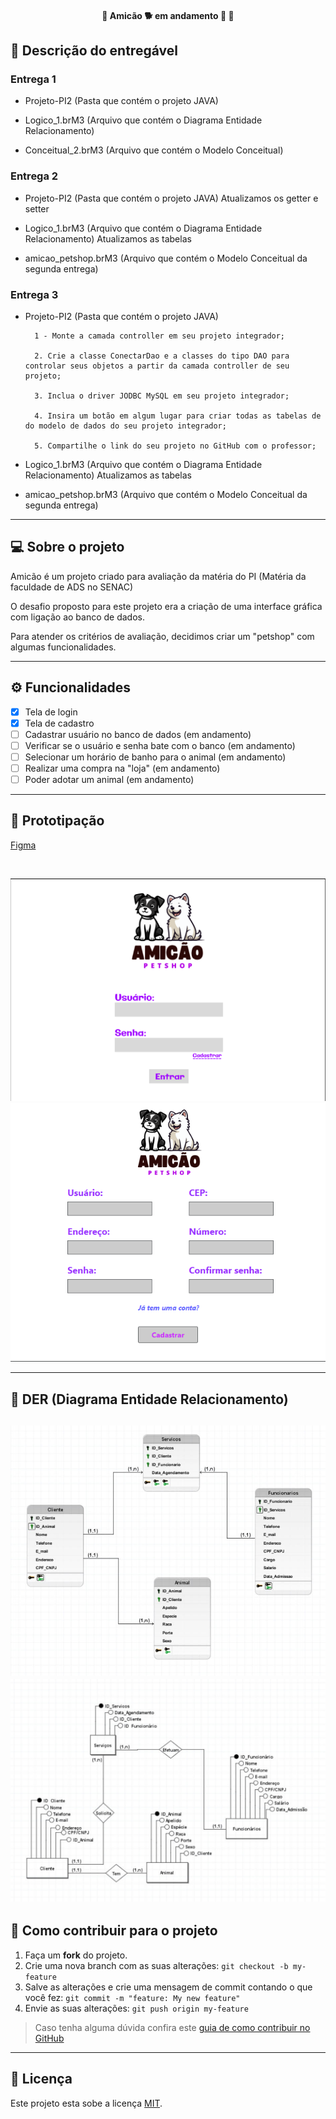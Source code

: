 <h4 align="center"> 
	🚧  Amicão 🐕 em andamento 🚀 🚧
</h4>

## 📄 Descrição do entregável

### Entrega 1

- Projeto-PI2 (Pasta que contém o projeto JAVA)

- Logico_1.brM3 (Arquivo que contém o Diagrama Entidade Relacionamento)

- Conceitual_2.brM3 (Arquivo que contém o Modelo Conceitual)

### Entrega 2

- Projeto-PI2 (Pasta que contém o projeto JAVA)
  	Atualizamos os getter e setter
  
- Logico_1.brM3 (Arquivo que contém o Diagrama Entidade Relacionamento)
  	Atualizamos as tabelas

- amicao_petshop.brM3 (Arquivo que contém o Modelo Conceitual da segunda entrega)

### Entrega 3

- Projeto-PI2 (Pasta que contém o projeto JAVA)

  		1 - Monte a camada controller em seu projeto integrador;
	
		2. Crie a classe ConectarDao e a classes do tipo DAO para controlar seus objetos a partir da camada controller de seu projeto;
	
		3. Inclua o driver JODBC MySQL em seu projeto integrador;
	
		4. Insira um botão em algum lugar para criar todas as tabelas de do modelo de dados do seu projeto integrador;
	
		5. Compartilhe o link do seu projeto no GitHub com o professor;
  
- Logico_1.brM3 (Arquivo que contém o Diagrama Entidade Relacionamento)
  	Atualizamos as tabelas

- amicao_petshop.brM3 (Arquivo que contém o Modelo Conceitual da segunda entrega)

---

## 💻 Sobre o projeto

Amicão é um projeto criado para avaliação da matéria do PI (Matéria da faculdade de ADS no SENAC)

O desafio proposto para este projeto era a criação de uma interface gráfica com ligação ao banco de dados.

Para atender os critérios de avaliação, decidimos criar um "petshop" com algumas funcionalidades.

---

## ⚙️ Funcionalidades

- [x] Tela de login
- [x] Tela de cadastro
- [ ] Cadastrar usuário no banco de dados (em andamento)
- [ ] Verificar se o usuário e senha bate com o banco (em andamento)
- [ ] Selecionar um horário de banho para o animal (em andamento)
- [ ] Realizar uma compra na "loja" (em andamento)
- [ ] Poder adotar um animal (em andamento)

---
## 🎨 Prototipação

[Figma](https://www.figma.com/file/g4DNVbI8r8oaf03Jha1gLN/Untitled?type=design&node-id=0%3A1&mode=design&t=F9DNuVBM588yxGdT-1)

<br>

![Login](https://github.com/PI-SENAC-2S/Amicao/blob/main/_assets/01.png)<br>
![Cadastro](https://github.com/PI-SENAC-2S/Amicao/blob/main/_assets/02.png)<br>

---
## 🏦 DER (Diagrama Entidade Relacionamento)

![DER](https://github.com/PI-SENAC-2S/Amicao/blob/main/_assets/04.jpg)<br>
![DER](https://github.com/PI-SENAC-2S/Amicao/blob/main/_assets/05.jpg)<br>
---
## 💪 Como contribuir para o projeto

1. Faça um **fork** do projeto.
2. Crie uma nova branch com as suas alterações: `git checkout -b my-feature`
3. Salve as alterações e crie uma mensagem de commit contando o que você fez: `git commit -m "feature: My new feature"`
4. Envie as suas alterações: `git push origin my-feature`
> Caso tenha alguma dúvida confira este [guia de como contribuir no GitHub](./CONTRIBUTING.md)

---

## 📝 Licença

Este projeto esta sobe a licença [MIT](./LICENSE).


